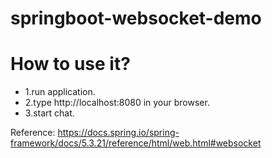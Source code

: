 # springboot-websocket-demo
# How to use it?
* 1.run application.
* 2.type http://localhost:8080 in your browser.
* 3.start chat.

Reference: https://docs.spring.io/spring-framework/docs/5.3.21/reference/html/web.html#websocket